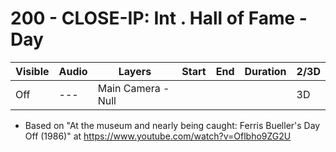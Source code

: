 # 200 - CLOSE-IP: Int . Hall of Fame - Day

| Visible| Audio | Layers | Start | End | Duration | 2/3D |
| --- | --- | --- | --- | --- | --- | --- |
| Off | --- | Main Camera - Null | | | | 3D |

- Based on "At the museum and nearly being caught: Ferris Bueller's Day Off (1986)" at https://www.youtube.com/watch?v=Oflbho9ZG2U
